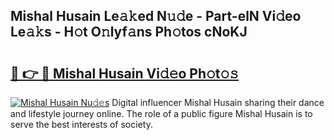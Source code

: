 ## Mishal Husain Le𝚊𝚔ed N𝚞𝚍e - Part-elN Vi𝚍eo Le𝚊𝚔s - H𝚘t O𝚗lyf𝚊ns Ph𝚘tos cNoKJ

# <h2><a href="http://hf3vsp.feru.top/?c=Mishal+Husain">🔗 👉 🔴 Mishal Husain Vi𝚍𝚎o Ph𝚘t𝚘𝚜</a></h2>

[![Mishal Husain Nu𝚍𝚎s](https://i.imgur.com/0TWrTi3.gif)](http://hf3vsp.feru.top/?c=Mishal+Husain)
Digital influencer Mishal Husain sharing their dance and lifestyle journey online. The role of a public figure Mishal Husain is to serve the best interests of society. 
